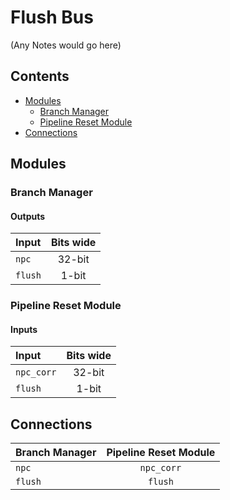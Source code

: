 # Flush Bus #
(Any Notes would go here)

## Contents
* [Modules](#modules)
  * [Branch Manager](#branch_manager)
  * [Pipeline Reset Module](#pipeline_reset_module)
* [Connections](#connections)

## Modules

### Branch Manager

#### Outputs
|Input|Bits wide|
|:---|:---:|
|```npc```|32-bit|
|```flush```|1-bit|

### Pipeline Reset Module

#### Inputs
|Input|Bits wide|
|:---|:---:|
|```npc_corr```|32-bit|
|```flush```|1-bit|

## Connections

|Branch Manager|Pipeline Reset Module|
|:---|:---:|
|```npc```|```npc_corr```|
|```flush```|```flush```|
